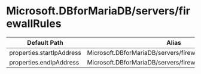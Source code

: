# Microsoft.DBforMariaDB/servers/firewallRules

| Default Path | Alias |
|---|---|
| properties.startIpAddress | Microsoft.DBforMariaDB/servers/firewallRules/startIpAddress |
| properties.endIpAddress | Microsoft.DBforMariaDB/servers/firewallRules/endIpAddress |

